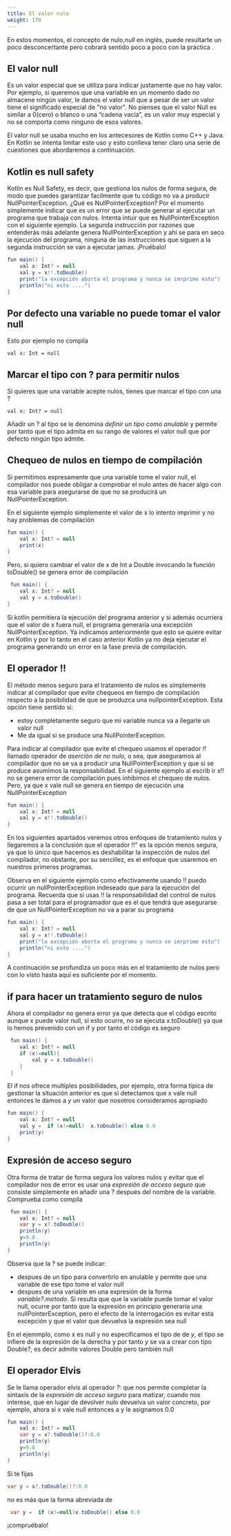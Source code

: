 ```yaml
---
title: El valor nulo 
weight: 170
---
```

En estos momentos, el concepto de nulo,*null* en inglés,  puede resultarte un poco desconcertante pero cobrará sentido poco a poco con la práctica . 


## El valor null
Es un valor especial que se utiliza para indicar justamente que no hay valor. Por ejemplo, si queremos que  una variable en un momento dado no almacene ningún valor, le damos el valor null que a pesar de ser un valor tiene el significado especial de "no valor". 
No pienses que el valor Null es similar a 0(cero) o blanco o una “cadena vacía”, es un valor muy especial y no se comporta como ninguno de esos valores. 

El valor null se usaba mucho en los  antecesores de Kotlin como C++ y Java. En Kotlin se intenta limitar este uso y esto conlleva tener claro una serie de cuestiones que abordaremos a continuación.

## Kotlin es null safety

Kotlin es Null Safety, es decir, que gestiona los nulos de forma segura, de modo que puedes garantizar facilmente que tu código no va a producir NullPointerException. 
¿Qué es NullPointerException?
Por el momento simplemente indicar que  es un error que se puede generar al ejecutar un programa que trabaja con nulos.
Intenta intuir que es  NullPointerException con el siguiente ejemplo. La segunda instrucción por razones que entenderás más adelante genera  NullPointerException y ahí se para en seco la ejecución del programa, ninguna de las instrucciones que siguen a la segunda instrucción se van a ejecutar jamas. ¡Pruébalo! 
```java
fun main() {
    val x: Int? = null
    val y = x!!.toDouble()
    print("la excepción aborta el programa y nunca se imrprime esto")
    println("ni esto ....")
}
```

## Por defecto una variable no puede tomar el valor null
Esto por ejemplo no compila
```
val x: Int = null
```
## Marcar el tipo con ? para permitir nulos
Si quieres que una variable acepte nulos, tienes que marcar el tipo con una ?
```
val x: Int? = null
```
Añadir un ? al tipo se le denomina *definir un tipo como anulable* y permite por tanto que el tipo admita en su rango de valores el valor null que por defecto ningún tipo admite.
## Chequeo de nulos en tiempo de compilación
Si permitimos expresamente que una variable tome el valor null, el compilador nos puede obligar a comprobar el nulo antes de hacer algo con esa  variable para asegurarse  de que no se producirá un NullPointerException.

En el siguiente ejemplo simplemente el valor de x lo intento imprimir y no hay problemas de compilación
```java
fun main() {
    val x: Int? = null
    print(x)
}
```
Pero, si quiero cambiar el valor de x de Int a Double invocando  la función toDouble() se  genera error de compilación
```java
 fun main() {
    val x: Int? = null
    val y = x.toDouble()
}
```
Si kotlin permitiera la ejecución del programa anterior y si además ocurriera que el valor de x fuera null, el programa generaría una excepción NullPointerException. Ya indicamos anteriormente  que  esto se quiere evitar en Kotlin y por lo tanto en el caso anterior  Kotlin ya no deja ejecutar el programa generando un error en la fase previa de compilación.

## El operador !!
El método menos seguro para el tratamiento de nulos es simplemente indicar  al compilador que evite chequeos en tiempo de compilación  respecto a la posibilidad de que se produzca una nullpointerException.
Esta opción tiene sentido si:
- estoy completamente seguro que mi variable nunca va a llegarle un valor null
- Me da igual si se produce una NullPointerException.

Para indicar al compilador que evite el chequeo usamos el operador *!!*  llamado operador de *aserción de no nulo*, o sea, que aseguramos al compilador que no se va a producir una NullPointerException y que si se produce asumimos la responsabilidad.
En el siguiente ejemplo al escrib ir x!! no se genera error de compilación pues inhibimos el chequeo de nulos. Pero, ya que x vale null se genera en tiempo de ejecución una NullPointerException
```java
fun main() {
    val x: Int? = null
    val y = x!!.toDouble()
}
```
En los siguientes apartados veremos otros enfoques de tratamiento  nulos y llegaremos a la conclusión que el operador !!"  es la opción menos segura, ya que lo único que hacemos es deshabilitar la inspección de nulos del compilador, no obstante, por su sencillez, es el enfoque  que usaremos en nuestros primeros programas.

Observa en el siguiente ejemplo como efectivamente usando !! puedo ocurrir un nullPointerException indeseado que para la ejecución del programa. Recuerda que si usas !! la responsabilidad del control de nulos pasa a ser total para el programador que es el que tendrá que asegurarse de que un NullPointerException no va a parar su programa
```java
fun main() {
    val x: Int? = null
    val y = x!!.toDouble()
    print("la excepción aborta el programa y nunca se imrprime esto")
    println("ni esto ....")
}
```

A continuación se profundiza un poco más en el tratamiento de nulos pero con lo visto hasta aquí es suficiente por el momento.
## if para hacer un tratamiento seguro de nulos
Ahora  el compilador no genera error ya que detecta que el código escrito aunque x puede valor null, si esto ocurre, no se ejecuta x.toDouble() ya que lo hemos prevenido con un if y  por tanto el código es seguro
```java
 fun main() {
    val x: Int? = null
    if (x!=null){
        val y = x.toDouble()
    }
 }

```
El if nos ofrece multiples posibilidades, por ejemplo, otra forma típica de gestionar la  situación anterior es que si detectamos que x vale null entonces le damos a *y* un valor que nosotros consideramos apropiado
```java
fun main() {
    val x: Int? = null
    val y =  if (x!=null)  x.toDouble() else 0.0
    print(y)
}
```

## Expresión de acceso seguro
Otra forma de tratar de forma segura los valores nulos y evitar que el compilador nos de error es usar una *expresión de acceso seguro* que consiste simplemente en añadir una ? despues del nombre de la variable.
Comprueba como compila
```java
 fun main() {
    val x: Int? = null
    var y = x?.toDouble()
    println(y)
    y=9.8
    println(y)
}
```
Observa que la ? se puede indicar:
- despues de un tipo para convertirlo en anulable y permite que una variable de ese tipo tome el valor null
- despues de una variable en una expresión de la forma *variable?.metodo*. Si resulta que que la variable puede tomar el valor null, ocurre por tanto que la expresión en principio generaría una nullPointerException, pero el efecto de la interrogación es evitar esta excepción y que el valor que devuelva la expresión sea null

En el ejemmplo, como x es null y no especificamos el tipo de de *y*, el tipo se infiere de la expresión de la derecha y por tanto  *y* se va a crear con  tipo Double?, es decir admite valores Double pero también null


## El operador Elvis
Se le llama operador elvis al operador *?:* que nos permite completar la sintaxis de la *expresión de acceso seguro* para matizar, cuando nos interese,  que en lugar de devolver nulo devuelva un valor concreto, por ejemplo, ahora si x vale null entonces a y le asignamos 0.0
```java
fun main() {
    val x: Int? = null
    var y = x?.toDouble()?:0.0
    println(y)
    y=9.8
    println(y)
}
```
Si te fijas
```java
var y = x?.toDouble()?:0.0
```
no es más que la forma abreviada de
```java
 var y =  if (x!=null)x.toDouble() else 0.0
```
¡compruébalo!


